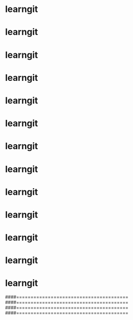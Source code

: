 # learngit
# learngit
# learngit
# learngit
# learngit
# learngit
# learngit
# learngit
# learngit
# learngit
# learngit
# learngit
# learngit
####=======================================
####=======================================
####=======================================
####=======================================
